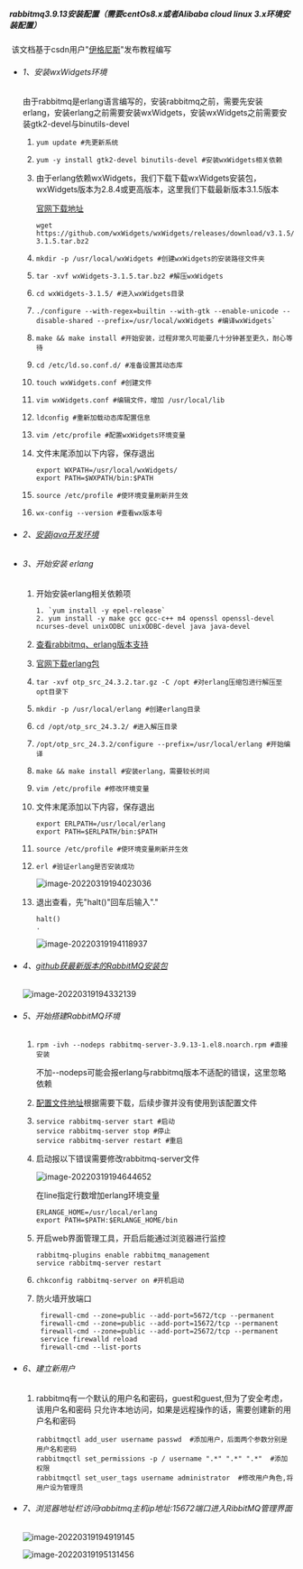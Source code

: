 ##### rabbitmq3.9.13安装配置（需要centOs8.x或者Alibaba cloud linux 3.x环境安装配置）

​	该文档基于csdn用户"[伊格尼斯](https://blog.csdn.net/gfk3009?type=blog)"发布教程编写

- ###### 1、安装wxWidgets环境

  ​		由于rabbitmq是erlang语言编写的，安装rabbitmq之前，需要先安装erlang，安装erlang之前需要安装wxWidgets，安装wxWidgets之前需要安装gtk2-devel与binutils-devel

  1. `yum update #先更新系统`

  2. `yum -y install gtk2-devel binutils-devel #安装wxWidgets相关依赖`

  3. 由于erlang依赖wxWidgets，我们下载下载wxWidgets安装包，wxWidgets版本为2.8.4或更高版本，这里我们下载最新版本3.1.5版本

     [官网下载地址](http://www.wxwidgets.org/downloads/)

     ```
     wget https://github.com/wxWidgets/wxWidgets/releases/download/v3.1.5/wxWidgets-3.1.5.tar.bz2
     ```

  4. `mkdir -p /usr/local/wxWidgets #创建wxWidgets的安装路径文件夹`

  5. `tar -xvf wxWidgets-3.1.5.tar.bz2 #解压wxWidgets`

  6. `cd wxWidgets-3.1.5/ #进入wxWidgets目录`

  7. ```
     ./configure --with-regex=builtin --with-gtk --enable-unicode --disable-shared --prefix=/usr/local/wxWidgets #编译wxWidgets`
     ```

  8. `make && make install #开始安装，过程非常久可能要几十分钟甚至更久，耐心等待`

  9. `cd /etc/ld.so.conf.d/ #准备设置其动态库`

  10. `touch wxWidgets.conf #创建文件`

  11. `vim wxWidgets.conf #编辑文件，增加 /usr/local/lib`

  12. `ldconfig #重新加载动态库配置信息`

  13. `vim /etc/profile #配置wxWidgets环境变量`

  14. 文件末尾添加以下内容，保存退出

      ```
      export WXPATH=/usr/local/wxWidgets/ 
      export PATH=$WXPATH/bin:$PATH
      ```

  15. `source /etc/profile #使环境变量刷新并生效`

  16. `wx-config --version #查看wx版本号`

- ###### 2、[安装java开发环境](https://www.cnblogs.com/shenyuanhaojie/p/15744357.html)

- ###### 3、开始安装 erlang

  1. 开始安装erlang相关依赖项

     ```
     1. `yum install -y epel-release`
     2. yum install -y make gcc gcc-c++ m4 openssl openssl-devel ncurses-devel unixODBC unixODBC-devel java java-devel
     ```

  2. [查看rabbitmq、erlang版本支持](https://www.rabbitmq.com/which-erlang.html)

  3. [官网下载erlang包](https://www.erlang.org/downloads)

  4. `tar -xvf otp_src_24.3.2.tar.gz -C /opt #对erlang压缩包进行解压至opt目录下`

  5. `mkdir -p /usr/local/erlang #创建erlang目录`

  6. `cd /opt/otp_src_24.3.2/ #进入解压目录`

  7. `/opt/otp_src_24.3.2/configure --prefix=/usr/local/erlang #开始编译`

  8. `make && make install #安装erlang，需要较长时间`

  9. `vim /etc/profile #修改环境变量`

  10. 文件末尾添加以下内容，保存退出

      ```
      export ERLPATH=/usr/local/erlang 
      export PATH=$ERLPATH/bin:$PATH
      ```

  11. `source /etc/profile #使环境变量刷新并生效`

  12. `erl #验证erlang是否安装成功`

      ![image-20220319194023036](C:\Users\18238\AppData\Roaming\Typora\typora-user-images\image-20220319194023036.png)

  13. 退出查看，先"halt()"回车后输入"."

      ```
      halt()
      .
      ```

      ![image-20220319194118937](C:\Users\18238\AppData\Roaming\Typora\typora-user-images\image-20220319194118937.png)

- ###### 4、[github获最新版本的RabbitMQ安装包](https://github.com/rabbitmq/rabbitmq-server/releases)

  ![image-20220319194332139](C:\Users\18238\AppData\Roaming\Typora\typora-user-images\image-20220319194332139.png)

- ###### 5、开始搭建RabbitMQ环境

  1. `rpm -ivh --nodeps rabbitmq-server-3.9.13-1.el8.noarch.rpm #直接安装`

     不加--nodeps可能会报erlang与rabbitmq版本不适配的错误，这里忽略依赖

  2. [配置文件地址](https://github.com/rabbitmq/rabbitmq-server/blob/v3.9.13/deps/rabbit/docs/rabbitmq.conf.example)根据需要下载，后续步骤并没有使用到该配置文件

  3. ```
     service rabbitmq-server start #启动
     service rabbitmq-server stop #停止
     service rabbitmq-server restart #重启
     ```

  4. 启动报以下错误需要修改rabbitmq-server文件

     ![image-20220319194644652](C:\Users\18238\AppData\Roaming\Typora\typora-user-images\image-20220319194644652.png)

     在line指定行数增加erlang环境变量

     ```
     ERLANGE_HOME=/usr/local/erlang
     export PATH=$PATH:$ERLANGE_HOME/bin
     ```

  5. 开启web界面管理工具，开启后能通过浏览器进行监控

     ```
     rabbitmq-plugins enable rabbitmq_management
     service rabbitmq-server restart
     ```

  6. `chkconfig rabbitmq-server on #开机启动`

  7. 防火墙开放端口

     ```
      firewall-cmd --zone=public --add-port=5672/tcp --permanent
      firewall-cmd --zone=public --add-port=15672/tcp --permanent
      firewall-cmd --zone=public --add-port=25672/tcp --permanent
      service firewalld reload
      firewall-cmd --list-ports
     ```

- ###### 6、建立新用户

  1. rabbitmq有一个默认的用户名和密码，guest和guest,但为了安全考虑，该用户名和密码		只允许本地访问，如果是远程操作的话，需要创建新的用户名和密码

     ```
     rabbitmqctl add_user username passwd  #添加用户，后面两个参数分别是用户名和密码
     rabbitmqctl set_permissions -p / username ".*" ".*" ".*"  #添加权限
     rabbitmqctl set_user_tags username administrator  #修改用户角色,将用户设为管理员
     ```

- ###### 7、浏览器地址栏访问rabbitmq主机ip地址:15672端口进入RibbitMQ管理界面

  ![image-20220319194919145](C:\Users\18238\AppData\Roaming\Typora\typora-user-images\image-20220319194919145.png)

  ![image-20220319195131456](C:\Users\18238\AppData\Roaming\Typora\typora-user-images\image-20220319195131456.png)